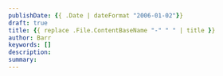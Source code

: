 ```yaml
---
publishDate: {{ .Date | dateFormat "2006-01-02"}}
draft: true
title: {{ replace .File.ContentBaseName "-" " " | title }}
author: Barr
keywords: []
description: 
summary:
---
```

